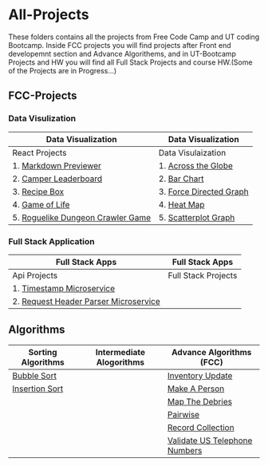 # All-Projects
These folders contains all the projects from Free Code Camp and UT coding Bootcamp. Inside FCC projects you will find projects after Front end developemnt section and Advance Algorithems, and in UT-Bootcamp Projects and HW you will find all Full Stack Projects and course HW.(Some of the Projects are in Progress...)   


## FCC-Projects
### Data Visulization
|Data Visualization                                                                                     |Data Visualization                                                                                 |
|-------------------                                                                                    |---------------------------------------------------------------------------------------------------|
|React Projects                                                                                         |Data Visulaization                                                                                 |
|1. [Markdown Previewer](FCC-Projects/React%20Projects/Markdown%20Previewer)                            |1. [Across the Globe](FCC-Projects/Data%20Visualization%20Projects/Across%20the%20Globe)           |
|2. [Camper Leaderboard](FCC-Projects/React%20Projects/Camper%20Leaderboard)                            |2. [Bar Chart](FCC-Projects/Data%20Visualization%20Projects/Bar%20Chart)                           |
|3. [Recipe Box](FCC-Projects/React%20Projects/Recipe%20Box)                                            |3. [Force Directed Graph](FCC-Projects/Data%20Visualization%20Projects/Force%20Directed%20Graph)   |
|4. [Game of Life](FCC-Projects/React%20Projects/Game%20of%20Life)                                      |4. [Heat Map](FCC-Projects/Data%20Visualization%20Projects/Heat%20Map)                             |        
|5. [Roguelike Dungeon Crawler Game](FCC-Projects/React%20Projects/Roguelike%20Dungeon%20Crawler%20Game)|5. [Scatterplot Graph](FCC-Projects/Data%20Visualization%20Projects/Scatterplot%20Graph)           |                            |
### Full Stack Application
|Full Stack Apps|Full Stack Apps|
|--------|----------|
|Api Projects| Full Stack Projects|
|1. [Timestamp Microservice](FCC-Projects/API%20Projects/Timestamp%20Microservice)||
|2. [Request Header Parser Microservice](FCC-Projects/API%20Projects/Request%20Header%20Parser%20Microservice)||

## Algorithms

| Sorting Algorithms                               |Intermediate Alogorithms | Advance Algorithms (FCC)                                                                    |
|---------------------------------------------------|--------------------------|-------------------------------------------------------------------------------------------  |
| [Bubble Sort](Algorithms/BubbleSort)             |                          | [Inventory Update](Algorithms/FCC-Algorithem/Inventory_Update)                             |
| [Insertion Sort](Algorithms/Insertion%20Sort)    |                          | [Make A Person](Algorithms/FCC-Algorithem/Make_A_Person)                                   |
|                                                   |                          |  [Map The Debries](Algorithms/FCC-Algorithem/Map_The_Debries)                              |
|                                                   |                          |  [Pairwise](Algorithms/FCC-Algorithem/Pairwise)                                            |
|                                                   |                          |  [Record Collection](Algorithms/FCC-Algorithem/Record_Collection)                          |
|                                                   |                          |  [Validate US Telephone Numbers](Algorithms/FCC-Algorithem/Validate_US_Telephone_Numbers)  |